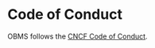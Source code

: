 # Code of Conduct

OBMS follows the [CNCF Code of Conduct](https://github.com/cncf/foundation/blob/master/code-of-conduct.md).
